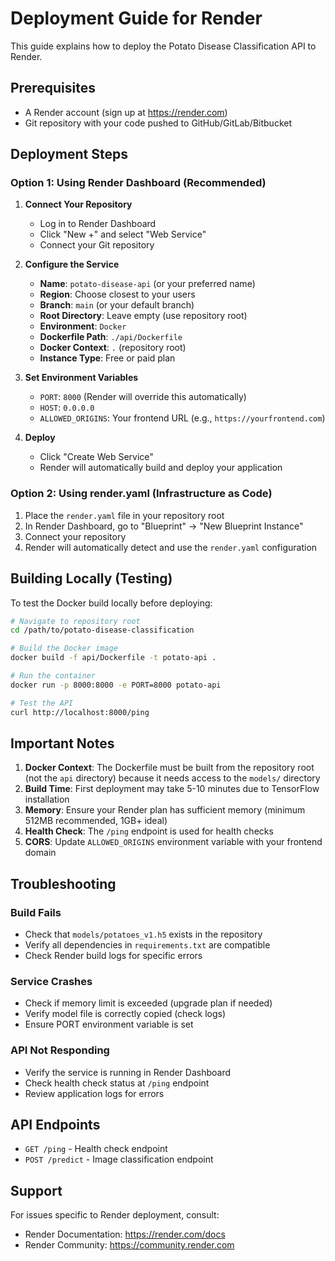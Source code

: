 # Deployment Guide for Render

This guide explains how to deploy the Potato Disease Classification API to Render.

## Prerequisites

- A Render account (sign up at https://render.com)
- Git repository with your code pushed to GitHub/GitLab/Bitbucket

## Deployment Steps

### Option 1: Using Render Dashboard (Recommended)

1. **Connect Your Repository**
   - Log in to Render Dashboard
   - Click "New +" and select "Web Service"
   - Connect your Git repository

2. **Configure the Service**
   - **Name**: `potato-disease-api` (or your preferred name)
   - **Region**: Choose closest to your users
   - **Branch**: `main` (or your default branch)
   - **Root Directory**: Leave empty (use repository root)
   - **Environment**: `Docker`
   - **Dockerfile Path**: `./api/Dockerfile`
   - **Docker Context**: `.` (repository root)
   - **Instance Type**: Free or paid plan

3. **Set Environment Variables**
   - `PORT`: `8000` (Render will override this automatically)
   - `HOST`: `0.0.0.0`
   - `ALLOWED_ORIGINS`: Your frontend URL (e.g., `https://yourfrontend.com`)

4. **Deploy**
   - Click "Create Web Service"
   - Render will automatically build and deploy your application

### Option 2: Using render.yaml (Infrastructure as Code)

1. Place the `render.yaml` file in your repository root
2. In Render Dashboard, go to "Blueprint" → "New Blueprint Instance"
3. Connect your repository
4. Render will automatically detect and use the `render.yaml` configuration

## Building Locally (Testing)

To test the Docker build locally before deploying:

```bash
# Navigate to repository root
cd /path/to/potato-disease-classification

# Build the Docker image
docker build -f api/Dockerfile -t potato-api .

# Run the container
docker run -p 8000:8000 -e PORT=8000 potato-api

# Test the API
curl http://localhost:8000/ping
```

## Important Notes

1. **Docker Context**: The Dockerfile must be built from the repository root (not the `api` directory) because it needs access to the `models/` directory
2. **Build Time**: First deployment may take 5-10 minutes due to TensorFlow installation
3. **Memory**: Ensure your Render plan has sufficient memory (minimum 512MB recommended, 1GB+ ideal)
4. **Health Check**: The `/ping` endpoint is used for health checks
5. **CORS**: Update `ALLOWED_ORIGINS` environment variable with your frontend domain

## Troubleshooting

### Build Fails
- Check that `models/potatoes_v1.h5` exists in the repository
- Verify all dependencies in `requirements.txt` are compatible
- Check Render build logs for specific errors

### Service Crashes
- Check if memory limit is exceeded (upgrade plan if needed)
- Verify model file is correctly copied (check logs)
- Ensure PORT environment variable is set

### API Not Responding
- Verify the service is running in Render Dashboard
- Check health check status at `/ping` endpoint
- Review application logs for errors

## API Endpoints

- `GET /ping` - Health check endpoint
- `POST /predict` - Image classification endpoint

## Support

For issues specific to Render deployment, consult:
- Render Documentation: https://render.com/docs
- Render Community: https://community.render.com
